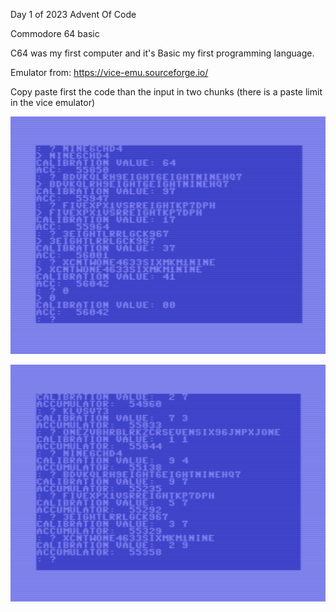 Day 1 of 2023 Advent Of Code

Commodore 64 basic 

C64 was my first computer and it's Basic my first programming language. 

Emulator from:
https://vice-emu.sourceforge.io/

Copy paste first the code than the input in two chunks (there is a paste limit in the vice emulator)


![aoc_2023_day1_a.png](aoc_2023_day1_a.png)

![aoc_2023_day1_b.png](aoc_2023_day1_b.png)

